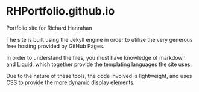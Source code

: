 # RHPortfolio.github.io
Portfolio site for Richard Hanrahan

The site is built using the Jekyll engine in order to utilise the very generous free hosting provided by GitHub Pages.

In order to understand the files, you must have knowledge of markdown and [Liquid](https://shopify.github.io/liquid/), which together provide the templating languages the site uses.

Due to the nature of these tools, the code involved is lightweight, and uses CSS to provide the more dynamic display elements.
